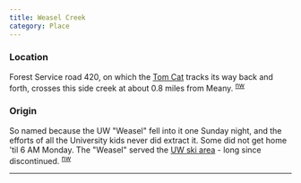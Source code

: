 ```yaml
---
title: Weasel Creek
category: Place
---
```


### Location

Forest Service road 420, on which the [Tom Cat](Tom-Cat) tracks its way back and forth, crosses this side creek at about 0.8 miles from Meany. <sup>[nw][]</sup>

### Origin

So named because the UW "Weasel" fell into it one Sunday night, and the efforts of all the University kids never did extract it. Some did not get home 'til 6 AM Monday. The "Weasel" served the [UW ski area](https://en.wikipedia.org/w/index.php?title=Husky_Chalet) - long since discontinued. <sup>[nw][]</sup>

---

[nw]: Names-Walt "Meany Names by Walter Little, 1984"
